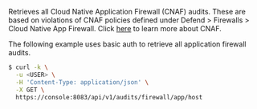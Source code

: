 Retrieves all Cloud Native Application Firewall (CNAF) audits. 
These are based on violations of CNAF policies defined under Defend > Firewalls > Cloud Native App Firewall.
Click [here](https://docs.twistlock.com/docs/latest/firewalls/cnaf.html#overview) to learn more about CNAF.

The following example uses basic auth to retrieve all application firewall audits.

```bash
$ curl -k \
  -u <USER> \
  -H 'Content-Type: application/json' \
  -X GET \
  https://console:8083/api/v1/audits/firewall/app/host
```

